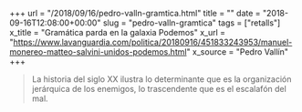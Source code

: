 +++
url = "/2018/09/16/pedro-valln-gramtica.html"
title = ""
date = "2018-09-16T12:08:00+00:00"
slug = "pedro-valln-gramtica"
tags = ["retalls"]
x_title = "Gramática parda en la galaxia Podemos"
x_url = "https://www.lavanguardia.com/politica/20180916/451833243953/manuel-monereo-matteo-salvini-unidos-podemos.html"
x_source = "Pedro Vallín"
+++

> La historia del siglo XX ilustra lo determinante que es la organización jerárquica de los enemigos, lo trascendente que es el escalafón del mal.
